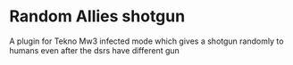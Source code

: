 # Random Allies shotgun
A plugin for Tekno Mw3 infected mode which gives a shotgun randomly to humans even after the dsrs have different gun
